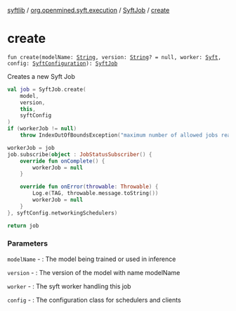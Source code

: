 [syftlib](../../index.md) / [org.openmined.syft.execution](../index.md) / [SyftJob](index.md) / [create](./create.md)

# create

`fun create(modelName: `[`String`](https://kotlinlang.org/api/latest/jvm/stdlib/kotlin/-string/index.html)`, version: `[`String`](https://kotlinlang.org/api/latest/jvm/stdlib/kotlin/-string/index.html)`? = null, worker: `[`Syft`](../../org.openmined.syft/-syft/index.md)`, config: `[`SyftConfiguration`](../../org.openmined.syft.domain/-syft-configuration/index.md)`): `[`SyftJob`](index.md)

Creates a new Syft Job

``` kotlin
val job = SyftJob.create(
    model,
    version,
    this,
    syftConfig
)
if (workerJob != null)
    throw IndexOutOfBoundsException("maximum number of allowed jobs reached")

workerJob = job
job.subscribe(object : JobStatusSubscriber() {
    override fun onComplete() {
        workerJob = null
    }

    override fun onError(throwable: Throwable) {
        Log.e(TAG, throwable.message.toString())
        workerJob = null
    }
}, syftConfig.networkingSchedulers)

return job
```

### Parameters

`modelName` - : The model being trained or used in inference

`version` - : The version of the model with name modelName

`worker` - : The syft worker handling this job

`config` - : The configuration class for schedulers and clients